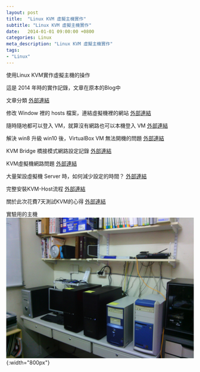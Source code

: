```yaml
---
layout: post
title:  "Linux KVM 虛擬主機實作"
subtitle: "Linux KVM 虛擬主機實作"
date:   2014-01-01 09:00:00 +0800
categories: Linux
meta_description: "Linux KVM 虛擬主機實作"
tags:
- "Linux"
---
```


使用Linux KVM實作虛擬主機的操作

這是 2014 年時的實作記錄，文章在原本的Blog中

文章分類
[外部連結](http://ps.hsuweni.idv.tw/?cat=81)

修改 Window 裡的 hosts 檔案，連結虛擬機裡的網站
[外部連結](http://ps.hsuweni.idv.tw/?p=5116)

隨時隨地都可以登入 VM，就算沒有網路也可以本機登入 VM
[外部連結](http://ps.hsuweni.idv.tw/?p=5084)

解決 win8 升級 win10 後，VirtualBox VM 無法開機的問題
[外部連結](http://ps.hsuweni.idv.tw/?p=5076)

KVM Bridge 橋接模式網路設定記錄
[外部連結](http://ps.hsuweni.idv.tw/?p=4495)

KVM虛擬機網路問題
[外部連結](http://ps.hsuweni.idv.tw/?p=4309)

大量架設虛擬機 Server 時，如何減少設定的時間？
[外部連結](http://ps.hsuweni.idv.tw/?p=4237)

完整安裝KVM-Host流程
[外部連結](http://ps.hsuweni.idv.tw/?p=3059)

關於此次花費7天測試KVM的心得
[外部連結](http://ps.hsuweni.idv.tw/?p=3052)

實驗用的主機
![系統管理後台](/images/linux-kvm/linux-kvm-01.jpg){:width="800px"}